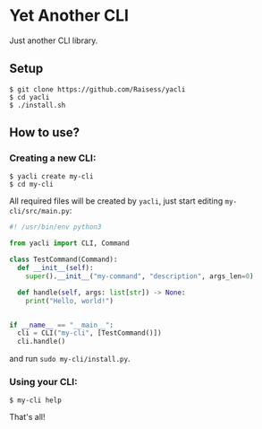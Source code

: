 # Yet Another CLI

Just another CLI library.

## Setup

```shell
$ git clone https://github.com/Raisess/yacli
$ cd yacli
$ ./install.sh
```

## How to use?

### Creating a new CLI:

```shell
$ yacli create my-cli
$ cd my-cli
```

All required files will be created by `yacli`, just start editing `my-cli/src/main.py`:

```py
#! /usr/bin/env python3

from yacli import CLI, Command

class TestCommand(Command):
  def __init__(self):
    super().__init__("my-command", "description", args_len=0)

  def handle(self, args: list[str]) -> None:
    print("Hello, world!")


if __name__ == "__main__":
  cli = CLI("my-cli", [TestCommand()])
  cli.handle()
```

and run `sudo my-cli/install.py`.

### Using your CLI:

```shell
$ my-cli help
```

That's all!
